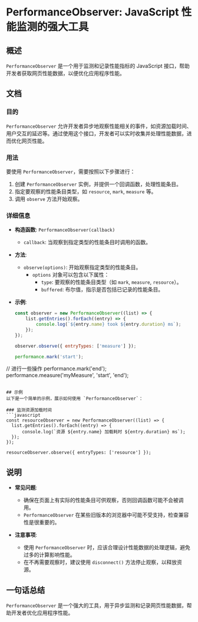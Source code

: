<!--
Meta Description: # PerformanceObserver: JavaScript 性能监测的强大工具 ## 概述 `PerformanceObserver` 是一个用于监测和记录性能指标的 JavaScript 接口，帮助开发者获取网页性能数据，以便优化应用程序性能。 ## 文档 ### 目的 `Performa...
Meta Keywords: performanceobserver, entry, javascript, mark, measure
-->

# PerformanceObserver: JavaScript 性能监测的强大工具

## 概述
`PerformanceObserver` 是一个用于监测和记录性能指标的 JavaScript 接口，帮助开发者获取网页性能数据，以便优化应用程序性能。

## 文档

### 目的
`PerformanceObserver` 允许开发者异步地观察性能相关的事件，如资源加载时间、用户交互的延迟等。通过使用这个接口，开发者可以实时收集并处理性能数据，进而优化网页性能。

### 用法
要使用 `PerformanceObserver`，需要按照以下步骤进行：

1. 创建 `PerformanceObserver` 实例，并提供一个回调函数，处理性能条目。
2. 指定要观察的性能条目类型，如 `resource`, `mark`, `measure` 等。
3. 调用 `observe` 方法开始观察。

### 详细信息
- **构造函数**: `PerformanceObserver(callback)`
  - `callback`: 当观察到指定类型的性能条目时调用的函数。

- **方法**:
  - `observe(options)`: 开始观察指定类型的性能条目。
    - `options` 对象可以包含以下属性：
      - `type`: 要观察的性能条目类型（如 `mark`, `measure`, `resource`）。
      - `buffered`: 布尔值，指示是否包括已记录的性能条目。

- **示例**: 
  ```javascript
  const observer = new PerformanceObserver((list) => {
      list.getEntries().forEach((entry) => {
          console.log(`${entry.name} took ${entry.duration} ms`);
      });
  });

  observer.observe({ entryTypes: ['measure'] });

  performance.mark('start');
// 进行一些操作
  performance.mark('end');
  performance.measure('myMeasure', 'start', 'end');
  ```

## 示例
以下是一个简单的示例，展示如何使用 `PerformanceObserver`：

### 监测资源加载时间
```javascript
const resourceObserver = new PerformanceObserver((list) => {
    list.getEntries().forEach((entry) => {
        console.log(`资源 ${entry.name} 加载耗时 ${entry.duration} ms`);
    });
});

resourceObserver.observe({ entryTypes: ['resource'] });
```

## 说明
- **常见问题**:
  - 确保在页面上有实际的性能条目可供观察，否则回调函数可能不会被调用。
  - `PerformanceObserver` 在某些旧版本的浏览器中可能不受支持，检查兼容性是很重要的。

- **注意事项**:
  - 使用 `PerformanceObserver` 时，应该合理设计性能数据的处理逻辑，避免过多的计算影响性能。
  - 在不再需要观察时，建议使用 `disconnect()` 方法停止观察，以释放资源。

## 一句话总结
`PerformanceObserver` 是一个强大的工具，用于异步监测和记录网页性能数据，帮助开发者优化应用程序性能。
